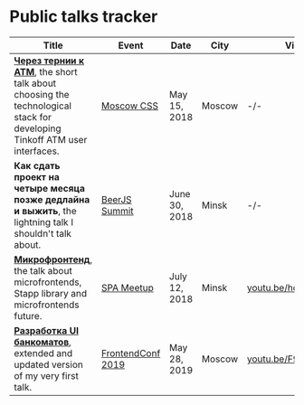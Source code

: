 # Public talks tracker

| Title | Event | Date | City | Video  |
| ------------ | ------------ | ------------ | ------------ | ------------ |
|  **[Через тернии к АТМ](https://dmitry-korolev.github.io/talks/atmui/?showNotes=true#/)**, the short talk about choosing the technological stack for developing Tinkoff ATM user interfaces. | [Moscow CSS](https://moscowcss.timepad.ru/event/699186/) | May 15, 2018 | Moscow | -/- |
|  **Как сдать проект на четыре месяца позже дедлайна и выжить**, the lightning talk I shouldn't talk about. | [BeerJS Summit](https://events.dev.by/spa-meetup-minsk-12-iyulya) | June 30, 2018 | Minsk | -/- |
|  **[Микрофронтенд](https://dmitry-korolev.github.io/talks/microfrontend/?showNotes=true#/)**, the talk about microfrontends, Stapp library and microfrontends future.| [SPA Meetup](https://events.dev.by/spa-meetup-minsk-12-iyulya) | July 12, 2018 | Minsk | [youtu.be/hdc67fVJoAM](https://youtu.be/hdc67fVJoAM?t=1660) |
|  **[Разработка UI банкоматов](https://dmitry-korolev.github.io/talks/atm-frontconf-2019/?showNotes=true)**, extended and updated version of my very first talk. | [FrontendConf 2019](https://frontendconf.ru/moscow-rit/2019/abstracts/5107) | May 28, 2019 | Moscow | [youtu.be/F9klrfzXHXY](https://youtu.be/F9klrfzXHXY) |
